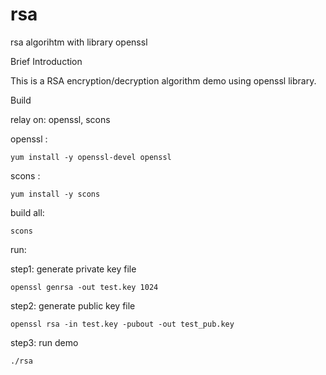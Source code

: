 # rsa
rsa algorihtm with library openssl

Brief Introduction 

This is a RSA encryption/decryption algorithm demo using openssl library. 

Build 

relay on: openssl, scons

openssl : 

    yum install -y openssl-devel openssl

scons : 

    yum install -y scons

build all: 

    scons

run:

step1: generate private key file

    openssl genrsa -out test.key 1024

step2: generate public key file

    openssl rsa -in test.key -pubout -out test_pub.key

step3: run demo

    ./rsa
